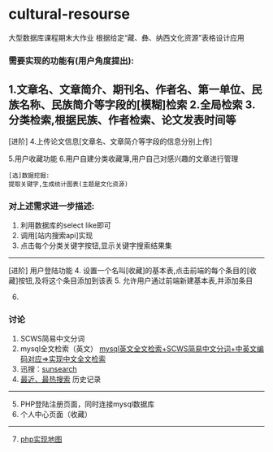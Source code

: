 # cultural-resourse
大型数据库课程期末大作业
根据给定“藏、彝、纳西文化资源”表格设计应用

### 需要实现的功能有(用户角度提出):
1.文章名、文章简介、期刊名、作者名、第一单位、民族名称、民族简介等字段的[模糊]检索
2.全局检索
3.分类检索,根据民族、作者检索、论文发表时间等
--------
[进阶]
4.上传论文信息[文章名、文章简介等字段的信息分别上传]

5.用户收藏功能
6.用户自建分类收藏簿,用户自己对感兴趣的文章进行管理



~~~~~~~~~~~
[选]数据挖掘:
提取关键字,生成统计图表(主题是文化资源)

~~~~~~~~~~~
### 对上述需求进一步描述:
1. 利用数据库的select like即可
2. 调用[站内搜索api]实现
3. 点击每个分类关键字按钮,显示关键字搜索结果集
----
[进阶]
用户登陆功能
4. 设置一个名叫[收藏]的基本表,点击前端的每个条目的[收藏]按钮,及将这个条目添加到该表
5. 允许用户通过前端新建基本表,并添加条目

6. 

### 讨论
1. SCWS简易中文分词
2. mysql全文检索（英文）
[mysql英文全文检索+SCWS简易中文分词+中英文编码对应=>实现中文全文检索](http://www.jcodecraeer.com/a/shujuku/2012/0728/324.html)
3. 迅搜：[sunsearch](http://www.xunsearch.com/doc/index)
4. [最近、最热搜索](https://segmentfault.com/a/1190000010125572)
	历史记录
-------------
5. PHP登陆注册页面，同时连接mysql数据库
6. 个人中心页面（收藏）
-------------
7. [php实现地图](https://www.jb51.net/article/179428.htm)

